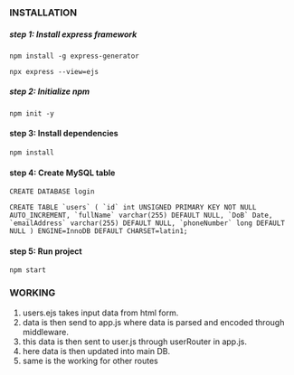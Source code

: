 ### **INSTALLATION**
##### step 1: Install express framework
`npm install -g express-generator`

`npx express --view=ejs`
##### step 2: Initialize npm
`npm init -y` 

#### step 3: Install dependencies
`npm install`

#### step 4: Create MySQL table
`CREATE DATABASE login`

``CREATE TABLE `users` (
  `id` int UNSIGNED PRIMARY KEY NOT NULL AUTO_INCREMENT,
  `fullName` varchar(255) DEFAULT NULL,
  `DoB` Date,
  `emailAddress` varchar(255) DEFAULT NULL,
  `phoneNumber` long DEFAULT NULL
) ENGINE=InnoDB DEFAULT CHARSET=latin1;``

#### step 5: Run project
`npm start`

### **WORKING**
1. users.ejs takes input data from html form.
2. data is then send to app.js where data is parsed and encoded through middleware.
3. this data is then sent to user.js through userRouter in app.js.
4. here data is then updated into main DB.
5. same is the working for other routes
